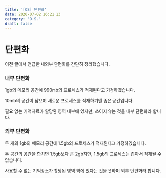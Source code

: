 ```yaml
---
title: '[OS] 단편화'
date: 2020-07-02 16:21:13
category: 'O.S.'
draft: false
---
```

# 단편화

이전 글에서 언급한 내외부 단편화를 간단히 정리했습니다.

### 내부 단편화

1gb의 메모리 공간에 990mb의 프로세스가 적재된다고 가정하겠습니다.

10mb의 공간이 남으며 새로운 프로세스를 적재하기엔 좁은 공간입니다.

필요 없는 기억자료가 할당된 영역 내부에 있지만, 쓰이지 않는 것을 내부 단편화라 합니다.

### 외부 단편화

두 개의 1gb의 메모리 공간에 1.5gb의 프로세스가 적재된다고 가정하겠습니다.

두 공간의 공간을 합치면 1.5gb보다 큰 2gb지만, 1.5gb의 프로세스는 좁아서 적재될 수 없습니다.

사용할 수 없는 기억장소가 할당된 영역 밖에 있다는 것을 뜻하며 외부 단편화라 합니다.
